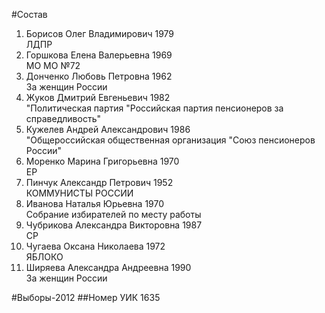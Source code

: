 #Состав
1. Борисов Олег Владимирович 1979   
    ЛДПР
2. Горшкова Елена Валерьевна 1969   
    МО МО №72
3. Донченко Любовь Петровна 1962   
    За женщин России
4. Жуков Дмитрий Евгеньевич 1982   
    "Политическая партия "Российская партия пенсионеров за справедливость"
5. Кужелев Андрей Александрович 1986   
    "Общероссийская общественная организация "Союз пенсионеров России"
6. Моренко Марина Григорьевна 1970   
    ЕР
7. Пинчук Александр Петрович 1952   
    КОММУНИСТЫ РОССИИ
8. Иванова Наталья Юрьевна 1970   
    Собрание избирателей по месту работы
9. Чубрикова Александра Викторовна 1987   
    СР
10. Чугаева Оксана Николаева 1972   
    ЯБЛОКО
11. Ширяева Александра Андреевна 1990   
    За женщин России

#Выборы-2012
##Номер УИК
1635
